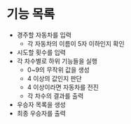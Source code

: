 # 기능 목록

- 경주할 자동차를 입력
  - 각 자동차의 이름이 5자 이하인지 확인
- 시도할 횟수를 입력
- 각 차수별로 하위 기능들을 실행
  - 0~9의 무작위 값을 생성
  - 4 이상의 값인지 판단
  - 4 이상이라면 자동차를 전진
  - 각 차수의 결과를 출력
- 우승자 목록을 생성
- 최종 우승자를 출력